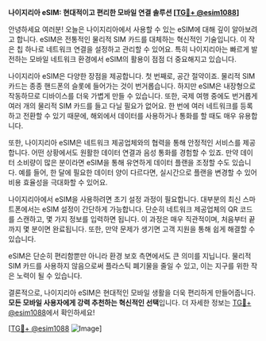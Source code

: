 **나이지리아 eSIM: 현대적이고 편리한 모바일 연결 솔루션 [[TG💪+ @esim1088](https://t.me/s/esim1088)]**

안녕하세요 여러분! 오늘은 나이지리아에서 사용할 수 있는 eSIM에 대해 깊이 알아보려고 합니다. eSIM은 전통적인 물리적 SIM 카드를 대체하는 혁신적인 기술입니다. 이 작은 칩 하나로 네트워크 연결을 설정하고 관리할 수 있어요. 특히 나이지리아는 빠르게 발전하는 모바일 네트워크 환경에서 eSIM의 활용이 점점 더 중요해지고 있습니다.

나이지리아 eSIM은 다양한 장점을 제공합니다. 첫 번째로, 공간 절약이죠. 물리적 SIM 카드는 종종 핸드폰의 슬롯에 들어가는 것이 번거롭습니다. 하지만 eSIM은 내장형으로 작동하므로 디바이스를 더욱 가볍게 만들 수 있습니다. 또한, 국제 여행 중에도 번거롭게 여러 개의 물리적 SIM 카드를 들고 다닐 필요가 없어요. 한 번에 여러 네트워크를 등록하고 전환할 수 있기 때문에, 해외에서 데이터를 사용하거나 통화를 할 때도 매우 유용합니다.

또한, 나이지리아 eSIM은 네트워크 제공업체와의 협력을 통해 안정적인 서비스를 제공합니다. 어떤 상황에서도 원활한 데이터 연결과 음성 통화를 경험할 수 있죠. 만약 데이터 소비량이 많은 분이라면 eSIM을 통해 유연하게 데이터 플랜을 조정할 수도 있습니다. 예를 들어, 한 달에 필요한 데이터 양이 다르다면, 실시간으로 플랜을 변경할 수 있어 비용 효율성을 극대화할 수 있어요.

나이지리아에서 eSIM을 사용하려면 초기 설정 과정이 필요합니다. 대부분의 최신 스마트폰에서는 eSIM 설정이 간단하게 가능합니다. 단순히 네트워크 제공업체의 QR 코드를 스캔하고, 몇 가지 정보를 입력하면 됩니다. 이 과정은 매우 직관적이며, 처음부터 끝까지 몇 분이면 완료됩니다. 또한, 만약 문제가 생기면 고객 지원을 통해 쉽게 해결할 수 있습니다.

eSIM은 단순히 편리함뿐만 아니라 환경 보호 측면에서도 큰 의미를 지닙니다. 물리적 SIM 카드를 사용하지 않음으로써 플라스틱 폐기물을 줄일 수 있고, 이는 지구를 위한 작은 노력이 될 수 있습니다.

결론적으로, 나이지리아 eSIM은 현대적인 모바일 생활을 더욱 편리하게 만들어줍니다. **모든 모바일 사용자에게 강력 추천하는 혁신적인 선택**입니다. 더 자세한 정보는 [TG💪+ @esim1088](https://t.me/s/esim1088)에서 확인하세요!

[[TG💪+ @esim1088](https://t.me/s/esim1088) ![Image](https://i.postimg.cc/Y0z9fWf4/image.png)]
